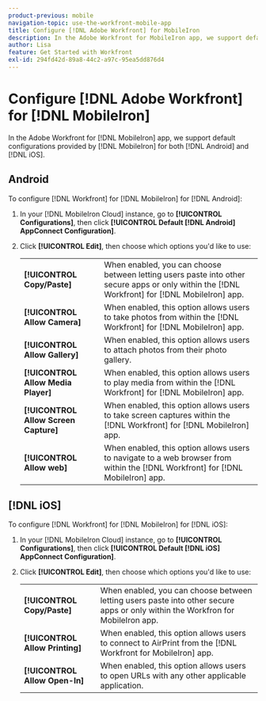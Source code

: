 ```yaml
---
product-previous: mobile
navigation-topic: use-the-workfront-mobile-app
title: Configure [!DNL Adobe Workfront] for MobileIron
description: In the Adobe Workfront for MobileIron app, we support default configurations provided by MobileIron for both Android and iOS.
author: Lisa
feature: Get Started with Workfront
exl-id: 294fd42d-89a8-44c2-a97c-95ea5dd876d4
---
```

# Configure [!DNL Adobe Workfront] for [!DNL MobileIron]

In the Adobe Workfront for [!DNL MobileIron] app, we support default configurations provided by [!DNL MobileIron] for both [!DNL Android] and [!DNL iOS].

## Android

To configure [!DNL Workfront] for [!DNL MobileIron] for [!DNL Android]:

1. In your [!DNL MobileIron Cloud] instance, go to **[!UICONTROL Configurations]**, then click **[!UICONTROL Default [!DNL Android] AppConnect Configuration]**.

1. Click **[!UICONTROL Edit]**, then choose which options you'd like to use:

   <table style="table-layout:auto">
    <tr>
        <td><strong>[!UICONTROL Copy/Paste]</strong></td>
        <td>When enabled, you can choose between letting users paste into other secure apps or only within the [!DNL Workfront] for [!DNL MobileIron] app.</td>
    </tr>
    <tr>
        <td><strong>[!UICONTROL Allow Camera]</strong></td>
        <td>When enabled, this option allows users to take photos from within the [!DNL Workfront] for [!DNL MobileIron] app.</td>
    </tr>
    <tr>
        <td><strong>[!UICONTROL Allow Gallery]</strong></td>
        <td>When enabled, this option allows users to attach photos from their photo gallery.</td>
    </tr>
    <tr>
        <td><strong>[!UICONTROL Allow Media Player]</strong></td>
        <td>When enabled, this option allows users to play media from within the [!DNL Workfront] for [!DNL MobileIron] app.</td>
    </tr>
    <tr>
        <td><strong>[!UICONTROL Allow Screen Capture]</strong></td>
        <td>When enabled, this option allows users to take screen captures within the [!DNL Workfront] for [!DNL MobileIron] app.</td>
    </tr>
    <tr>
        <td><strong>[!UICONTROL Allow web]</strong></td>
        <td>When enabled, this option allows users to navigate to a web browser from within the [!DNL Workfront] for [!DNL MobileIron] app.</td>
    </tr>
   </table>

## [!DNL iOS]

To configure [!DNL Workfront] for [!DNL MobileIron] for [!DNL iOS]:

1. In your [!DNL MobileIron Cloud] instance, go to **[!UICONTROL Configurations]**, then click **[!UICONTROL Default [!DNL iOS] AppConnect Configuration]**.

1. Click **[!UICONTROL Edit]**, then choose which options you'd like to use:

   <table style="table-layout:auto">
    <tr>
        <td><strong>[!UICONTROL Copy/Paste]</strong></td>
        <td>When enabled, you can choose between letting users paste into other secure apps or only within the Workfron for MobileIron app.</td>
    </tr>
    <tr>
        <td><strong>[!UICONTROL Allow Printing]</strong></td>
        <td>When enabled, this option allows users to connect to AirPrint from the [!DNL Workfront for MobileIron] app.</td>
    </tr>
    <tr>
        <td><strong>[!UICONTROL Allow Open-In]</strong></td>
        <td>When enabled, this option allows users to open URLs with any other applicable application.</td>
    </tr>
   </table>
